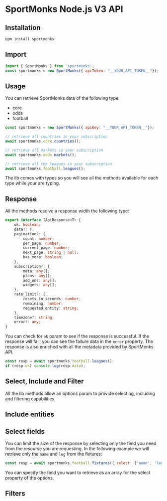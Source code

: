 # SportMonks Node.js V3 API

## Installation
```js
npm install sportmonks
```

## Import
```js
import { SportMonks } from 'sportmonks';
const sportmonks = new SportMonks({ apiToken: "__YOUR_API_TOKEN__"});
```

## Usage
You can retrieve SportMonks data of the following type:
- core
- odds
- football

```js
const sportmonks = new SportMonks({ apiKey: "__YOUR_API_TOKEN__"});

// retrieve all countries in your subscription
await sportmonks.core.countries();

// retrieve all markets in your subscription
await sportmonks.odds.markets();

// retrieve all the leagues in your subscription
await sportmonks.football.leagues();
```

The lib comes with types so you will see all the methods available for each type while your are typing.

## Response
All the methods resolve a response width the following type:

```ts
export interface IApiResponse<T> {
    ok: boolean;
    data?: T;
    pagination?: {
        count: number;
        per_page: number;
        current_page: number;
        next_page: string | null;
        has_more: boolean;
    },
    subscription?: {
        meta: any[];
        plans: any[];
        add_ons: any[];
        widgets: any[];
    },
    rate_limit?: {
        resets_in_seconds: number;
        remaining: number;
        requested_entity: string;
    },
    timezone?: string;
    error?: any;
}
```

You can check for `ok` param to see if the response is successful.
If the response will fail, you can see the failure data in the `error` property.
The response is also enriched with all the metadata provided by SportMonks API.

```js
const resp = await sportmonks.football.leagues();
if (resp.ok) console.log(resp.data);
```

## Select, Include and Filter
All the lib methods allow an options param to provide selecting, including and filtering capabilities.

## Include entities


## Select fields
You can limit the size of the response by selecting only the field you need from the resourse you are requesting.
In the following example we will retrieve only the `name` and `leg` from the fixtures:

```js
const resp = await sportmonks.football.fixtures({ select: ['name', 'leg'] });
```

You can specify the field you want to retrieve as an array for the select property of the options. 

## Filters
